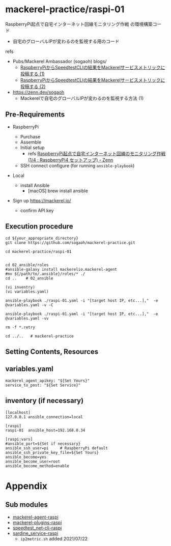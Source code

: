 # mackerel-practice/raspi-01 

RaspberryPi起点で自宅インターネット回線モニタリング作戦 の環境構築コード
+ 自宅のグローバルIPが変わるのを監視する用のコード

refs 
- Pubs/Mackerel Ambassador (sogaoh) blogs/
    - [RaspberryPiからSpeedtestCLIの結果をMackerelサービスメトリックに投稿する (1)](https://esa-pages.io/p/sharing/6641/posts/798/a519fa8de990076c0ed8.html) 
    - [RaspberryPiからSpeedtestCLIの結果をMackerelサービスメトリックに投稿する (2)](https://esa-pages.io/p/sharing/6641/posts/799/7749ccbd8d0d242b410b.html)
- https://zenn.dev/sogaoh
    - Mackerelで自宅のグローバルIPが変わるのを監視する方法 (1) <!-- [Mackerelで自宅のグローバルIPが変わるのを監視する方法 (1)]() -->
    

## Pre-Requirements
- RaspberryPi 
    - Purchase
    - Assemble
    - Initial setup
        - refs [RaspberryPi起点で自宅インターネット回線のモニタリング作戦 (1/4 : RaspberryPi4 セットアップ) - Zenn](https://zenn.dev/sogaoh/articles/2020_04_10_20_23-from-qrunch)
    - SSH connect configure (for running `ansible-playbook`)

- Local 
    - install Ansible
        - [macOS] brew install ansible

- Sign up https://mackerel.io/
    - confirm API key 


## Execution procedure
```
cd ${your_appropriate_directory}
git clone https://github.com/sogaoh/mackerel-practice.git

cd mackerel-practice/raspi-01
```

```

cd 02_ansible/roles
#ansible-galaxy install mackerelio.mackerel-agent
#mv ${/path/to/.ansible}/roles/* ./ 
cd ..    # 02_ansible

(vi inventry)
(vi variables.yaml)

ansible-playbook ./raspi-01.yaml -i "[target host IP, etc...],"  -e @variables.yaml -v -C

ansible-playbook ./raspi-01.yaml -i "[target host IP, etc...],"  -e @variables.yaml -vv

rm -f *.retry

cd ../..   # mackerel-practice
```


## Setting Contents, Resources

## variables.yaml
``` 
mackerel_agent_apikey: "${Set Yours}"
service_to_post: "${Set Service}"
```

## inventory (if necessary)
```
[localhost]
127.0.0.1 ansible_connection=local

[raspi]
raspi-01  ansible_host=192.168.0.34

[raspi:vars]
#ansible_port=${Set if necessary}
ansible_ssh_user=pi     # RaspberryPi default
ansible_ssh_private_key_file=${Set Yours}
ansible_become=yes
ansible_become_user=root
ansible_become_method=enable
```

# Appendix
## Sub modules
- [mackerel-agent-raspi](02_ansible/roles/mackerel-agent-raspi)
- [mackerel-plugins-raspi](02_ansible/roles/mackerel-plugins-raspi)
- [speedtest_net-cli-raspi](02_ansible/roles/speedtest_net-cli-raspi)
- [sardine_service-raspi](02_ansible/roles/sardine_service-raspi)
    - `ip2metric.sh` added 2021/07/22


<!-- 
# Footnote
-->
